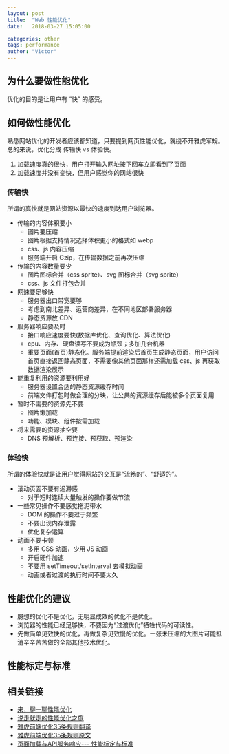 ```yaml
---
layout: post
title:  "Web 性能优化"
date:   2018-03-27 15:05:00

categories: other
tags: performance
author: "Victor"
---
```


## 为什么要做性能优化
优化的目的是让用户有 “快” 的感受。

## 如何做性能优化

熟悉网站优化的开发者应该都知道，只要提到网页性能优化，就绕不开雅虎军规。总的来说，优化分成 传输快 vs 体验快。

1. 加载速度真的很快，用户打开输入网址按下回车立即看到了页面
2. 加载速度并没有变快，但用户感觉你的网站很快

### 传输快
所谓的真快就是网站资源以最快的速度到达用户浏览器。

- 传输的内容体积要小
  * 图片要压缩
  * 图片根据支持情况选择体积更小的格式如 webp
  * css、js 内容压缩
  * 服务端开启 Gzip，在传输数据之前再次压缩
- 传输的内容数量要少
  * 图片图标合并（css sprite）、svg 图标合并（svg sprite）
  * css、js 文件打包合并
- 网速要足够快
  * 服务器出口带宽要够
  * 考虑到南北差异、运营商差异，在不同地区部署服务器
  * 静态资源放 CDN
- 服务器响应要及时
  * 接口响应速度要快(数据库优化、查询优化、算法优化)
  * cpu、内存、硬盘读写不要成为瓶颈；多加几台机器
  * 重要页面(首页)静态化。服务端提前渲染后首页生成静态页面，用户访问首页直接返回静态页面，不需要像其他页面那样还需加载 css、js 再获取数据渲染展示
- 能重复利用的资源要利用好
  * 服务器设置合适的静态资源缓存时间
  * 前端文件打包时做合理的分块，让公共的资源缓存后能被多个页面复用
- 暂时不需要的资源先不要
  * 图片懒加载
  * 功能、模块、组件按需加载
- 将来需要的资源抽空要
  * DNS 预解析、预连接、预获取、预渲染

### 体验快

所谓的体验快就是让用户觉得网站的交互是“流畅的”、“舒适的”。

- 滚动页面不要有迟滞感
  - 对于短时连续大量触发的操作要做节流
- 一些常见操作不要感觉拖泥带水
  - DOM 的操作不要过于频繁
  - 不要出现内存泄露
  - 优化复杂运算
- 动画不要卡顿
  - 多用 CSS 动画，少用 JS 动画
  - 开启硬件加速
  - 不要用 setTimeout/setInterval 去模拟动画
  - 动画或者过渡的执行时间不要太久

## 性能优化的建议

* 臆想的优化不是优化，无明显成效的优化不是优化。
* 浏览器的性能已经足够快，不要因为“过渡优化”牺牲代码的可读性。
* 先做简单见效快的优化，再做复杂见效慢的优化。一张未压缩的大图片可能抵消辛辛苦苦做的全部其他技术优化。

## 性能标定与标准



## 相关链接

* [来，聊一聊性能优化](https://zhuanlan.zhihu.com/p/32150769)
* [说走就走的性能优化之旅](https://zhuanlan.zhihu.com/p/23834442)
* [雅虎前端优化35条规则翻译](https://github.com/creeperyang/blog/issues/1)
* [雅虎前端优化35条规则原文](https://developer.yahoo.com/performance/rules.html)
* [页面加载与API服务响应--- 性能标定与标准](https://zhuanlan.zhihu.com/p/34020557)
